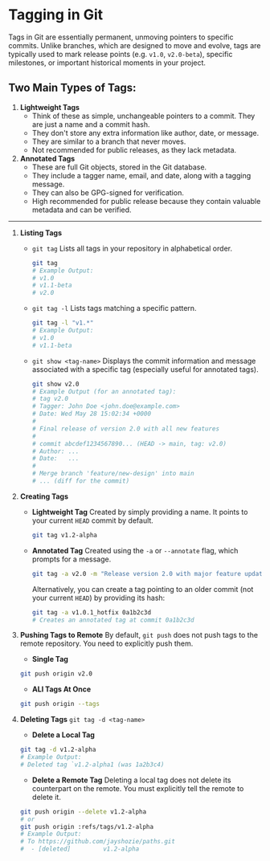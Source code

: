 # Tagging in Git

Tags in Git are essentially permanent, unmoving pointers to specific commits.
Unlike branches, which are designed to move and evolve, tags are typically used
to mark release points (e.g. `v1.0`, `v2.0-beta`), specific milestones, or
important historical moments in your project.

## Two Main Types of Tags:

1. **Lightweight Tags**
    - Think of these as simple, unchangeable pointers to a commit. They are
    just a name and a commit hash.
    - They don't store any extra information like author, date, or message.
    - They are similar to a branch that never moves.
    - Not recommended for public releases, as they lack metadata.
2. **Annotated Tags**
    - These are full Git objects, stored in the Git database.
    - They include a tagger name, email, and date, along with a tagging
    message.
    - They can also be GPG-signed for verification.
    - High recommended for public release because they contain valuable
    metadata and can be verified.

-------------------------------------------------------------------------------

1. **Listing Tags**
    - `git tag`
        Lists all tags in your repository in alphabetical order.
        ```bash session
        git tag
        # Example Output:
        # v1.0
        # v1.1-beta
        # v2.0
        ```

    - `git tag -l`
        Lists tags matching a specific pattern.
        ```bash session
        git tag -l "v1.*"
        # Example Output:
        # v1.0
        # v1.1-beta
        ```

    - `git show <tag-name>`
        Displays the commit information and message associated with a specific
        tag (especially useful for annotated tags).
        ```bash session
        git show v2.0
        # Example Output (for an annotated tag):
        # tag v2.0
        # Tagger: John Doe <john.doe@example.com>
        # Date: Wed May 28 15:02:34 +0000
        #
        # Final release of version 2.0 with all new features
        #
        # commit abcdef1234567890... (HEAD -> main, tag: v2.0)
        # Author: ...
        # Date:   ...
        #
        # Merge branch 'feature/new-design' into main
        # ... (diff for the commit)
        ```

2. **Creating Tags**
    - **Lightweight Tag**
        Created by simply providing a name. It points to your current `HEAD`
        commit by default.
        ```bash session
        git tag v1.2-alpha
        ```

    - **Annotated Tag**
        Created using the `-a` or `--annotate` flag, which prompts for a
        message.
        ```bash session
        git tag -a v2.0 -m "Release version 2.0 with major feature updates."
        ```
        Alternatively, you can create a tag pointing to an older commit (not
        your current `HEAD`) by providing its hash:
        ```bash session
        git tag -a v1.0.1_hotfix 0a1b2c3d
        # Creates an annotated tag at commit 0a1b2c3d
        ```

3. **Pushing Tags to Remote**
    By default, `git push` does not push tags to the remote repository. You
    need to explicitly push them.

    - **Single Tag**
    ```bash session
    git push origin v2.0
    ```

    - **ALl Tags At Once**
    ```bash session
    git push origin --tags
    ```

4. **Deleting Tags**
    `git tag -d <tag-name>`
    - **Delete a Local Tag**
    ```bash session
    git tag -d v1.2-alpha
    # Example Output:
    # Deleted tag `v1.2-alpha1 (was 1a2b3c4)
    ```
    - **Delete a Remote Tag**
    Deleting a local tag does not delete its counterpart on the remote. You
    must explicitly tell the remote to delete it.
    ```bash session
    git push origin --delete v1.2-alpha
    # or
    git push origin :refs/tags/v1.2-alpha
    # Example Output:
    # To https://github.com/jayshozie/paths.git
    #  - [deleted]         v1.2-alpha
    ```
